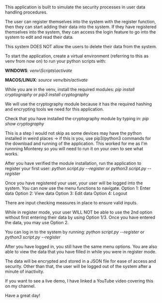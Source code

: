 This application is built to simulate the security processes in user data handling procedures. 

The user can register themselves into the system with the register function, then they can start adding their data into the system. If they have registered themselves into the system, they can access the login feature to go into the system to edit and read their data. 

This system DOES NOT allow the users to delete their data from the system. 

To start the application, create a virtual environment (referring to this as venv from now on) to run your python scripts with: 

**WINDOWS**: *venv\Scripts\activate*

**MACOS/LINUX**: *source venv/bin/activate*

While you are in the venv, install the required modules: 
*pip install cryptography* or *pip3 install cryptography*

We will use the cryptography module because it has the required hashing and encrypting tools we need for this application. 

Check that you have installed the cryptography module by typing in:
*pip show cryptography*

This is a step I would not skip as some devices may have the python installed in weird places -> if this is you, use pip3/python3 commands for the download and running of the application. This worked for me as I'm runnning Monterey so you will need to run it on your own to see what works.

After you have verified the module installation, run the application to register your first user:
*python script.py --register* or *python3 script.py --register*

Once you have registered your user, your user will be logged into the system. You can now use the menu functions to navigate.
Option 1: Enter data
Option 2: View data
Option 3: Edit data
Option 4: Logout

There are input checking measures in place to ensure valid inputs.

While in register mode, your user WILL NOT be able to use the 2nd option without first entering their data by using Option 1/3. Once you have entered the data, you may use Option 2.

You can log in to the system by running: 
*python script.py --register* or *python3 script.py --register*

After you have logged in, you still have the same menu options. You are also able to view the data that you have filled in while you were in register mode. 

The data will be encrypted and stored in a JSON file for ease of access and security. Other than that, the user will be logged out of the system after a minute of inactivity. 

If you want to see a live demo, I have linked a YouTube video covering this on my channel.

Have a great day!

